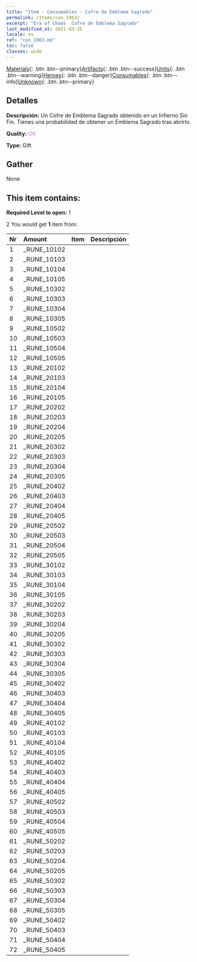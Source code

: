 ```yaml
---
title: "Item - Consumables - Cofre de Emblema Sagrado"
permalink: /Items/con_1963/
excerpt: "Era of Chaos  Cofre de Emblema Sagrado"
last_modified_at: 2021-03-25
locale: es
ref: "con_1963.md"
toc: false
classes: wide
---
```

 [Materials](/es/Items/){: .btn .btn--primary}[Artifacts](/es/Items/Artifacts/){: .btn .btn--success}[Units](/es/Items/Units/){: .btn .btn--warning}[Heroes](/es/Items/Heroes/){: .btn .btn--danger}[Consumables](/es/Items/Consumables/){: .btn .btn--info}[Unknown](/es/Items/Unknown/){: .btn .btn--primary}

## Detalles
 **Descripción:** Un Cofre de Emblema Sagrado obtenido en un Infierno Sin Fin. Tienes una probabilidad de obtener un Emblema Sagrado tras abrirlo.

 **Quality:** <span style="color: #DA70D6">OK</span>

 **Type:** Gift

## Gather

  None

## This item contains:

 **Required Level to open:** 1

 2 You would get **1** item  from:

  | Nr | Amount |     Item    | Descripción |
  |:---|:-------|:------------|:-----------:|
  | 1 | _RUNE_10102 | 
  | 2 | _RUNE_10103 | 
  | 3 | _RUNE_10104 | 
  | 4 | _RUNE_10105 | 
  | 5 | _RUNE_10302 | 
  | 6 | _RUNE_10303 | 
  | 7 | _RUNE_10304 | 
  | 8 | _RUNE_10305 | 
  | 9 | _RUNE_10502 | 
  | 10 | _RUNE_10503 | 
  | 11 | _RUNE_10504 | 
  | 12 | _RUNE_10505 | 
  | 13 | _RUNE_20102 | 
  | 14 | _RUNE_20103 | 
  | 15 | _RUNE_20104 | 
  | 16 | _RUNE_20105 | 
  | 17 | _RUNE_20202 | 
  | 18 | _RUNE_20203 | 
  | 19 | _RUNE_20204 | 
  | 20 | _RUNE_20205 | 
  | 21 | _RUNE_20302 | 
  | 22 | _RUNE_20303 | 
  | 23 | _RUNE_20304 | 
  | 24 | _RUNE_20305 | 
  | 25 | _RUNE_20402 | 
  | 26 | _RUNE_20403 | 
  | 27 | _RUNE_20404 | 
  | 28 | _RUNE_20405 | 
  | 29 | _RUNE_20502 | 
  | 30 | _RUNE_20503 | 
  | 31 | _RUNE_20504 | 
  | 32 | _RUNE_20505 | 
  | 33 | _RUNE_30102 | 
  | 34 | _RUNE_30103 | 
  | 35 | _RUNE_30104 | 
  | 36 | _RUNE_30105 | 
  | 37 | _RUNE_30202 | 
  | 38 | _RUNE_30203 | 
  | 39 | _RUNE_30204 | 
  | 40 | _RUNE_30205 | 
  | 41 | _RUNE_30302 | 
  | 42 | _RUNE_30303 | 
  | 43 | _RUNE_30304 | 
  | 44 | _RUNE_30305 | 
  | 45 | _RUNE_30402 | 
  | 46 | _RUNE_30403 | 
  | 47 | _RUNE_30404 | 
  | 48 | _RUNE_30405 | 
  | 49 | _RUNE_40102 | 
  | 50 | _RUNE_40103 | 
  | 51 | _RUNE_40104 | 
  | 52 | _RUNE_40105 | 
  | 53 | _RUNE_40402 | 
  | 54 | _RUNE_40403 | 
  | 55 | _RUNE_40404 | 
  | 56 | _RUNE_40405 | 
  | 57 | _RUNE_40502 | 
  | 58 | _RUNE_40503 | 
  | 59 | _RUNE_40504 | 
  | 60 | _RUNE_40505 | 
  | 61 | _RUNE_50202 | 
  | 62 | _RUNE_50203 | 
  | 63 | _RUNE_50204 | 
  | 64 | _RUNE_50205 | 
  | 65 | _RUNE_50302 | 
  | 66 | _RUNE_50303 | 
  | 67 | _RUNE_50304 | 
  | 68 | _RUNE_50305 | 
  | 69 | _RUNE_50402 | 
  | 70 | _RUNE_50403 | 
  | 71 | _RUNE_50404 | 
  | 72 | _RUNE_50405 | 
